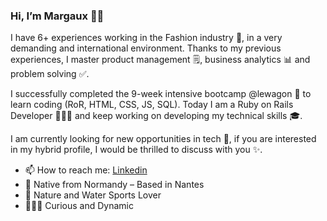 ### Hi, I’m Margaux 👋🏼

I have 6+ experiences working in the Fashion industry 👠, in a very demanding and international environment. Thanks to my previous experiences, I master product management 🗒, business analytics 📊 and problem solving ✅.

I successfully completed the 9-week intensive bootcamp @lewagon 🚀 to learn coding (RoR, HTML, CSS, JS, SQL).
Today I am a Ruby on Rails Developer 👩🏼‍💻 and keep working on developing my technical skills 🎓.

I am currently looking for new opportunities in tech 💼, if you are interested in my hybrid profile, I would be thrilled to discuss with you ✨.

- 📫 How to reach me: [Linkedin](https://www.linkedin.com/in/margauxpichard/)
- 📍 Native from Normandy – Based in Nantes
- 🌊 Nature and Water Sports Lover
- 🏃🏼‍♀️ Curious and Dynamic

<!--
**marpich/marpich** is a ✨ _special_ ✨ repository because its `README.md` (this file) appears on your GitHub profile.

Here are some ideas to get you started:

- 🔭 I’m currently working on ...
- 🌱 I’m currently learning ...
- 👯 I’m looking to collaborate on ...
- 🤔 I’m looking for help with ...
- 💬 Ask me about ...
- 📫 How to reach me: ...
- 😄 Pronouns: ...
- ⚡ Fun fact: ...
- 🌱 Currently learning ReactJS
- 👯 Open to freelance projects
-->
